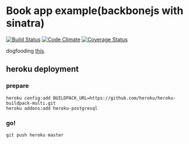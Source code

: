 Book app example(backbonejs with sinatra)
===================

[![Build Status](https://travis-ci.org/yuchan-edu/backbone_practice_bookapp.svg?branch=master)](https://travis-ci.org/yuchan-edu/backbone_practice_bookapp)
[![Code Climate](https://codeclimate.com/github/yuchan-edu/backbone_practice_bookapp/badges/gpa.svg)](https://codeclimate.com/github/yuchan-edu/backbone_practice_bookapp)
[![Coverage Status](https://img.shields.io/coveralls/yuchan-edu/backbone_practice_bookapp.svg)](https://coveralls.io/r/yuchan-edu/backbone_practice_bookapp)

dogfooding [this](https://github.com/yuchan/sinatra-boilerplate).

heroku deployment
-----------------

### prepare

    heroku config:add BUILDPACK_URL=https://github.com/heroku/heroku-buildpack-multi.git
    heroku addons:add heroku-postgresql

### go!

    git push heroku master
